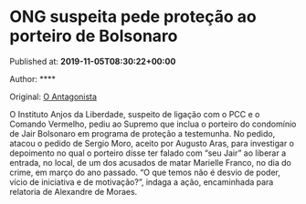 
# ONG suspeita pede proteção ao porteiro de Bolsonaro

Published at: **2019-11-05T08:30:22+00:00**

Author: ****

Original: [O Antagonista](https://www.oantagonista.com/brasil/ong-suspeita-pede-protecao-ao-porteiro-de-bolsonaro/)

O Instituto Anjos da Liberdade, suspeito de ligação com o PCC e o Comando Vermelho, pediu ao Supremo que inclua o porteiro do condomínio de Jair Bolsonaro em programa de proteção a testemunha.
No pedido, atacou o pedido de Sergio Moro, aceito por Augusto Aras, para investigar o depoimento no qual o porteiro disse ter falado com “seu Jair” ao liberar a entrada, no local, de um dos acusados de matar Marielle Franco, no dia do crime, em março do ano passado.
“O que temos não é desvio de poder, vício de iniciativa e de motivação?”, indaga a ação, encaminhada para relatoria de Alexandre de Moraes.
